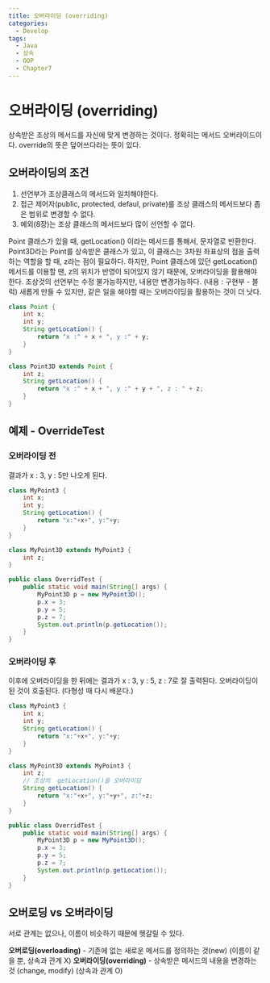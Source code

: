 ```yaml
---
title: 오버라이딩 (overriding)
categories:
  - Develop
tags:
  - Java
  - 상속
  - OOP
  - Chapter7
---
```

# 오버라이딩 (overriding)

상속받은 조상의 메서드를 자신에 맞게 변경하는 것이다. 정확히는 메서드 오버라이드이다.
override의 뜻은 덮어쓰다라는 뜻이 있다.

## 오버라이딩의 조건

1. 선언부가 조상클래스의 메서드와 일치해야한다.
2. 접근 제어자(public, protected, defaul, private)를 조상 클래스의 메서드보다 좁은 범위로 변경할 수 없다.
3. 예외(8장)는 조상 클래스의 메서드보다 많이 선언할 수 없다.

Point 클래스가 있을 때, getLocation() 이라는 메서드를 통해서, 문자열로 반환한다.
Point3D라는 Point를 상속받은 클래스가 있고, 이 클래스는 3차원 좌표상의 점을 출력하는 역할을 할 때, z라는 점이 필요하다.
하지만, Point 클래스에 있던 getLocation() 메서드를 이용할 땐, z의 위치가 반영이 되어있지 않기 때문에, 오버라이딩을 활용해야한다.
조상것의 선언부는 수정 불가능하지만, 내용만 변경가능하다. (내용 : 구현부 - 블럭)
새롭게 만들 수 있지만, 같은 일을 해야할 때는 오버라이딩을 활용하는 것이 더 낫다.

```java
class Point {
    int x;
    int y;
    String getLocation() {
        return "x :" + x + ", y :" + y;
    }
}

class Point3D extends Point {
    int z;
    String getLocation() {
        return "x :" + x + ", y :" + y + ", z : " + z;
    }
}
```

## 예제 - OverrideTest

### 오버라이딩 전

결과가 x : 3, y : 5만 나오게 된다.

```java
class MyPoint3 {
	int x;
	int y;
	String getLocation() {
		return "x:"+x+", y:"+y;
	}
}

class MyPoint3D extends MyPoint3 {
	int z;
}

public class OverridTest {
	public static void main(String[] args) {
		MyPoint3D p = new MyPoint3D();
		p.x = 3;
		p.y = 5;
		p.z = 7;
		System.out.println(p.getLocation());
	}
}

```

### 오버라이딩 후

이후에 오버라이딩을 한 뒤에는 결과가 x : 3, y : 5, z : 7로 잘 출력된다. 오버라이딩이 된 것이 호출된다. (다형성 때 다시 배운다.)

```java
class MyPoint3 {
	int x;
	int y;
	String getLocation() {
		return "x:"+x+", y:"+y;
	}
}

class MyPoint3D extends MyPoint3 {
	int z;
	// 조상의  getLocation()을 오버라이딩
	String getLocation() {
		return "x:"+x+", y:"+y+", z:"+z;
	}
}

public class OverridTest {
	public static void main(String[] args) {
		MyPoint3D p = new MyPoint3D();
		p.x = 3;
		p.y = 5;
		p.z = 7;
		System.out.println(p.getLocation());
	}
}

```

## 오버로딩 vs 오버라이딩

서로 관계는 없으나, 이름이 비슷하기 때문에 헷갈릴 수 있다.

**오버로딩(overloading)** - 기존에 없는 새로운 메서드를 정의하는 것(new) (이름이 같을 뿐, 상속과 관계 X)
**오버라이딩(overriding)** - 상속받은 메서드의 내용을 변경하는 것 (change, modify) (상속과 관계 O)